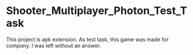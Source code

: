 # Shooter_Multiplayer_Photon_Test_Task
This project is apk extension. As test task, this game was made for compony. I was left without an answer.
